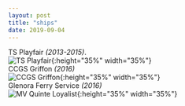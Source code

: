 ```yaml
---
layout: post
title: "ships"
date: 2019-09-04
---
```


TS Playfair *(2013-2015)*.  
![TS Playfair](https://github.com/Patrick-Shorey/Patrick-Shorey.github.io/raw/master/jpgs/playfair_underway.JPG "TS Playfair"){:height="35%" width="35%"}    
CCGS Griffon *(2016)*  
![CCGS Griffon](https://github.com/Patrick-Shorey/Patrick-Shorey.github.io/raw/master/jpgs/ccgsGriffon.JPG "CCGS Griffon"){:height="35%" width="35%"}  
Glenora Ferry Service *(2016)*  
![MV Quinte Loyalist](https://github.com/Patrick-Shorey/Patrick-Shorey.github.io/raw/master/jpgs/quinte_loyalist.JPG "MV Quinte Loyalist"){:height="35%" width="35%"}  

